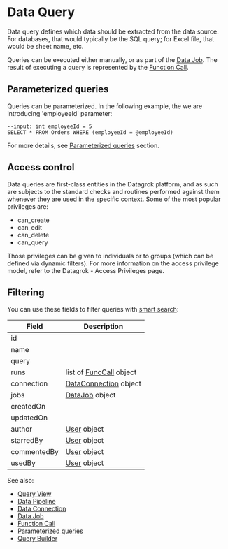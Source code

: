 <!-- TITLE: Data Query -->
<!-- SUBTITLE: -->

# Data Query

Data query defines which data should be extracted from the data source. For databases, that would 
typically be the SQL query; for Excel file, that would be sheet name, etc.

Queries can be executed either manually, or as part of the [Data Job](data-job.md). The result of 
executing a query is represented by the [Function Call](../overview/functions/function-call.md).

## Parameterized queries

Queries can be parameterized. In the following example, the we are introducing 'employeeId' parameter: 

```$sql
--input: int employeeId = 5
SELECT * FROM Orders WHERE (employeeId = @employeeId)
```

For more details, see [Parameterized queries](parameterized-queries.md) section.

## Access control

Data queries are first-class entities in the Datagrok platform, and as such are subjects to the 
standard checks and routines performed against them whenever they are used in the specific context. 
Some of the most popular privileges are:

  * can_create
  * can_edit
  * can_delete
  * can_query

Those privileges can be given to individuals or to groups (which can be defined via dynamic filters). 
For more information on the access privilege model, refer to the Datagrok - Access Privileges page.

## Filtering

You can use these fields to filter queries with [smart search](../overview/smart-search.md):

| Field       | Description                                        |
|-------------|----------------------------------------------------|
| id          |                                                    |
| name        |                                                    |
| query       |                                                    |
| runs        | list of [FuncCall](../overview/functions/function-call.md) object      |
| connection  | [DataConnection](data-connection.md) object        |
| jobs        | [DataJob](data-job.md) object                      |
| createdOn   |                                                    |
| updatedOn   |                                                    | 
| author      | [User](../govern/user.md) object                             |
| starredBy   | [User](../govern/user.md) object                             |
| commentedBy | [User](../govern/user.md) object                             |
| usedBy      | [User](../govern/user.md) object                             |

See also:

  * [Query View](data-query-view.md)
  * [Data Pipeline](data-pipeline.md)
  * [Data Connection](data-connection.md)
  * [Data Job](data-job.md)
  * [Function Call](../overview/functions/function-call.md)
  * [Parameterized queries](parameterized-queries.md)
  * [Query Builder](query-builder.md)
